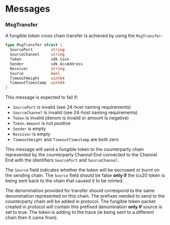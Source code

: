<!--
order: 4
-->

# Messages

### MsgTransfer

A fungible token cross chain transfer is achieved by using the `MsgTransfer`:

```go
type MsgTransfer struct {
  SourcePort        string
  SourceChannel     string
  Token             sdk.Coin
  Sender            sdk.AccAddress
  Receiver          string
  Source            bool
  TimeoutHeight     uint64
  TimeoutTimestamp  uint64
}
```

This message is expected to fail if:

- `SourcePort` is invalid (see 24-host naming requirements)
- `SourceChannel` is invalid (see 24-host naming requirements)
- `Token` is invalid (denom is invalid or amount is negative)
- `Token.Amount` is not positive
- `Sender` is empty
- `Receiver` is empty
- `TimeoutHeight` and `TimeoutTimestamp` are both zero

This message will send a fungible token to the counterparty chain represented
by the counterparty Channel End connected to the Channel End with the identifiers
`SourcePort` and `SourceChannel`.

The `Source` field indicates whether the token will be escrowed or burnt
on the sending chain. The `Source` field should be false **only if** the 
ics20 token is being sent back to the chain that caused it to be minted. 

The denomination provided for transfer should correspond to the same denomination
represented on this chain. The prefixes needed to send to the counterparty 
chain will be added in protocol. The fungible token packet created in protocol
will contain this prefixed denomination **only if** source is set to true. The
token is adding to the trace (ie being sent to a different chain then it came 
from).

